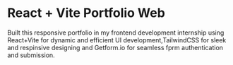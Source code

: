 # React + Vite Portfolio Web
Built this responsive portfolio in my frontend development internship using React+Vite for dynamic and efficient UI development,TailwindCSS  for sleek and respinsive designing and Getform.io for seamless fprm authentication and submission.


